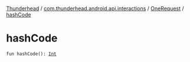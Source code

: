 [Thunderhead](../../index.md) / [com.thunderhead.android.api.interactions](../index.md) / [OneRequest](index.md) / [hashCode](./hash-code.md)

# hashCode

`fun hashCode(): `[`Int`](https://kotlinlang.org/api/latest/jvm/stdlib/kotlin/-int/index.html)